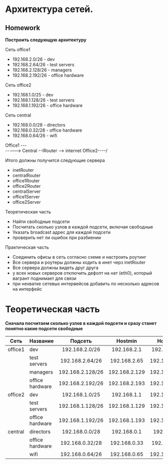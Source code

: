 # **Архитектура сетей.**

## **Homework**

**Построить следующую архитектуру**

Сеть office1

  - 192.168.2.0/26   - dev
  - 192.168.2.64/26  - test servers
  - 192.168.2.128/26 - managers
  - 192.168.2.192/26 - office hardware

Сеть office2

  - 192.168.1.0/25   - dev
  - 192.168.1.128/26 - test servers
  - 192.168.1.192/26 - office hardware

Сеть central

  - 192.168.0.0/28  - directors
  - 192.168.0.32/28 - office hardware
  - 192.168.0.64/26 - wifi

Office1 ---\
      -----> Central --IRouter --> internet
Office2----/

Итого должны получится следующие сервера

  - inetRouter
  - centralRouter
  - office1Router
  - office2Router
  - centralServer
  - office1Server
  - office2Server

Теоретическая часть

  - Найти свободные подсети
  - Посчитать сколько узлов в каждой подсети, включая свободные
  - Указать broadcast адрес для каждой подсети
  - проверить нет ли ошибок при разбиении

Практическая часть

  - Соединить офисы в сеть согласно схеме и настроить роутинг
  - Все сервера и роутеры должны ходить в инет черз inetRouter
  - Все сервера должны видеть друг друга
  - у всех новых серверов отключить дефолт на нат (eth0), который вагрант поднимает для связи
  - при нехватке сетевых интервейсов добавить по несколько адресов на интерфейс

# **Теоретическая часть**

**Сначала посчитаем сколько узлов в каждой подсети и сразу станет понятно какие подсети свободные**

| Сеть     |    Название     |     Подсеть      |   Hostmin     | Hostmax       |  Broadcast    | Hosts |
|----------|-----------------|:----------------:|:-------------:|:-------------:|:-------------:|:-----:|
| office1  | dev             | 192.168.2.0/26   | 192.168.2.1   | 192.168.2.62  | 192.168.2.63  | 62    |
|          | test servers    | 192.168.2.64/26  | 192.168.2.65  | 192.168.2.126 | 192.168.2.127 | 62    |
|          | managers        | 192.168.2.128/26 | 192.168.2.129 | 192.168.2.190 | 192.168.2.191 | 62    |
|          | office hardware | 192.168.2.192/26 | 192.168.2.193 | 192.168.2.254 | 192.168.2.255 | 62    |
| office2  | dev             | 192.168.1.0/25   | 192.168.1.1   | 192.168.1.126 | 192.168.1.127 | 126   |
|          | test servers    | 192.168.1.128/26 | 192.168.1.129 | 192.168.1.190 | 192.168.1.191 | 62    |
|          | office hardware | 192.168.1.192/26 | 192.168.1.193 | 192.168.1.254 | 192.168.1.255 | 62    |
| central  | directors       | 192.168.0.0/28   | 192.168.0.1   | 192.168.0.1   | 192.168.0.15  | 14    |
|          | office hardware | 192.168.0.32/28  | 192.168.0.33  | 192.168.0.46  | 192.168.0.47  | 14    |
|          | wifi            | 192.168.0.64/26  | 192.168.0.65  | 192.168.0.126 | 192.168.0.126 | 62    |


